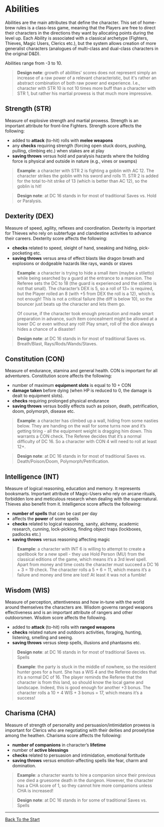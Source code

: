 # Abilities

Abilities are the main attributes that define the character. This set of home-brew rules is a class-less game, meaning that the Players are free to direct their characters in the directions they want by allocating points during the level up. Each Ability is associated with a classical archetype (Fighters, Thieves, Magic Users, Clerics etc.), but the system allows creation of more generalist characters (analogues of multi-class and dual-class characters in the original D&D). 

Abilities range from -3 to 10. 

> **Design note**: growth of abilities' scores does not represent simply an increase of a raw power of a relevant characteristic, but it's rather an abstract combination of both raw power and experience. I.e., character with STR 10 is not 10 times more buff than a character with STR 1, but rather his martial prowess is that much more impressive. 

## Strength (STR)

Measure of explosive strength and martial prowess. Strength is an important attribute for front-line Fighters. Strength score affects the following: 

- added to **attack** (to-hit) rolls with **melee weapons**
- any **checks** requiring strength (forcing open stuck doors, pushing, pulling, climbing etc.) when stakes are at play 
- **saving throws** versus hold and paralysis hazards where the holding force is physical and outside in nature (e.g., vines or swamps)

> **Example**: a character with STR 2 is fighting a goblin with AC 12. The character strikes the goblin with his sword and rolls 11. STR 2 is added for the total to-hit strike of 13 (which is better than AC 12), so  the goblin is hit! 

> **Design note**: at DC 16 stands in for most of traditional Saves vs. Hold or Paralysis.

## Dexterity (DEX)

Measure of speed, agility, reflexes and coordination. Dexterity is important for Thieves who rely on subterfuge and clandestine activities to advance their careers. Dexterity score affects the following: 

- **checks** related to speed, sleight of hand, sneaking and hiding, pick-pocketing etc.
- **saving throws** versus area of effect blasts like dragon breath and explosions or dodgeable hazards like rays, wands or staves

> **Example**: a character is trying to hide a small item (maybe a stiletto) while being searched by a guard at the entrance to a mansion. The Referee sets the DC to 18 (the guard is experienced and the stiletto is not that small). The character’s DEX is 5, so a roll of 13+ is required, but the Player rolled an 8 (with +5 from DEX the roll is a 12), which is not enough! This is not a critical failure (the diff is below 10), so the bouncer just beats up the character and lets them go. 
>
> Of course, if the character took enough precaution and made smart preparation in advance, such item concealment might be allowed at a lower DC or even without any roll! Play smart, roll of the dice always hides a chance of a disaster!

> **Design note**: at DC 16 stands in for most of traditional Saves vs. Breath/Blast, Rays/Rods/Wands/Staves.

## Constitution (CON)

Measure of endurance, stamina and general health. CON is important for all adventurers. Constitution score affects the following: 

- number of maximum **equipment slots** is equal to 10 + CON
- **damage taken** before dying (when HP is reduced to 0, the damage is dealt to equipment slots).
- **checks** requiring prolonged physical endurance 
- **saving throws** versus bodily effects such as poison, death, petrification, doom, polymorph, disease etc. 

> **Example**: a character has climbed up a wall, hiding from some nasties below. They are handing on the wall for some turns now and it’s getting tiring - all the equipment weight is dragging him down. This warrants a CON check. The Referee decides that it’s a normal difficulty of DC 16. So a character with CON 4 will need to roll at least 12+. 

> **Design note**: at DC 16 stands in for most of traditional Saves vs. Death/Poison/Doom, Polymorph/Petrification. 

## Intelligence (INT)

Measure of logical reasoning, education and memory. It represents booksmarts. Important attribute of Magic-Users who rely on arcane rituals, forbidden lore and meticulous research when dealing with the supernatural. Thieves also benefit from it. Intelligence score affects the following: 

- **number of spells** that can be cast per day
- affects the **power** of some spells 
- **checks** related to logical reasoning, sanity, alchemy, academic research, cunning, lock-picking, finding object traps (lockboxes, padlocks etc.)
- **saving throws** versus reasoning affecting magic

> **Example**: a character with INT 6 is willing to attempt to create a spellbook for a new spell - they use Hold Person (MU) from the classical editions of the game, which means it’s a 3rd level spell. Apart from money and time costs the character must succeed a DC 16 + 3 = 19 check. The character rolls a 5 + 6 = 11, which means it’s a failure and money and time are lost! At least it was not a fumble! 

## Wisdom (WIS)

Measure of perception, attentiveness and how in-tune with the world around themselves the characters are. Wisdom governs ranged weapons effectiveness and is an important attribute of rangers and other outdoorsmen. Wisdom score affects the following.

- added to **attack** (to-hit) rolls with **ranged weapons**
- **checks** related nature and outdoors activities, foraging, hunting, listening, smelling and seeing. 
- **saving throws** versus sleep spells, illusions and phantasms etc. 

> **Design note**: at DC 16 stands in for most of traditional Saves vs. Spells

> **Example**: the party is stuck in the middle of nowhere, so the resident hunter goes for a hunt. She has a WIS 4 and the Referee decides that it’s a normal DC of 16. The player reminds the Referee that the character is from this land, so should know the local game and landscape. Indeed, this is good enough for another +3 bonus. The character rolls a 10 + 4 WIS + 3 bonus = 17, which means it’s a success! 

## Charisma (CHA)

Measure of strength of personality and persuasion/intimidation prowess is important for Clerics who are negotiating with their deities and proselytise among the heathen. Charisma score affects the following: 

- **number of companions** in character’s **lifetime**
- number of **active blessings** 
- **checks** related to persuasion and intimidation, emotional fortitude
- **saving throws** versus emotion-affecting spells like fear, charm and domination.

> **Example**: a character wants to hire a companion since their previous one died a gruesome death in the dungeon. However, the character has a CHA score of 1, so they cannot hire more companions unless CHA is increased! 

> **Design note**: at DC 16 stands in for some of traditional Saves vs. Spells

---

[Back To the Start](https://kickmaniac.github.io/av-knave-2e-hack-rules/)